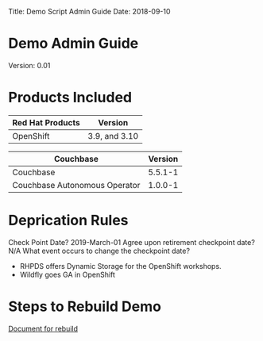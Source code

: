 Title: Demo Script Admin Guide
Date: 2018-09-10

# Demo Admin Guide
Version: 0.01

# Products Included
Red Hat Products | Version
---------------- | -------
OpenShift | 3.9, and 3.10

Couchbase | Version
--------- | -------
Couchbase | 5.5.1-1
Couchbase Autonomous Operator | 1.0.0-1


# Deprication Rules
Check Point Date? 2019-March-01
Agree upon retirement checkpoint date? N/A
What event occurs to change the checkpoint date?
- RHPDS offers Dynamic Storage for the OpenShift workshops.
- Wildfly goes GA in OpenShift

# Steps to Rebuild Demo

[Document for rebuild](https://github.com/couchbase-partners/redhat-pds)
